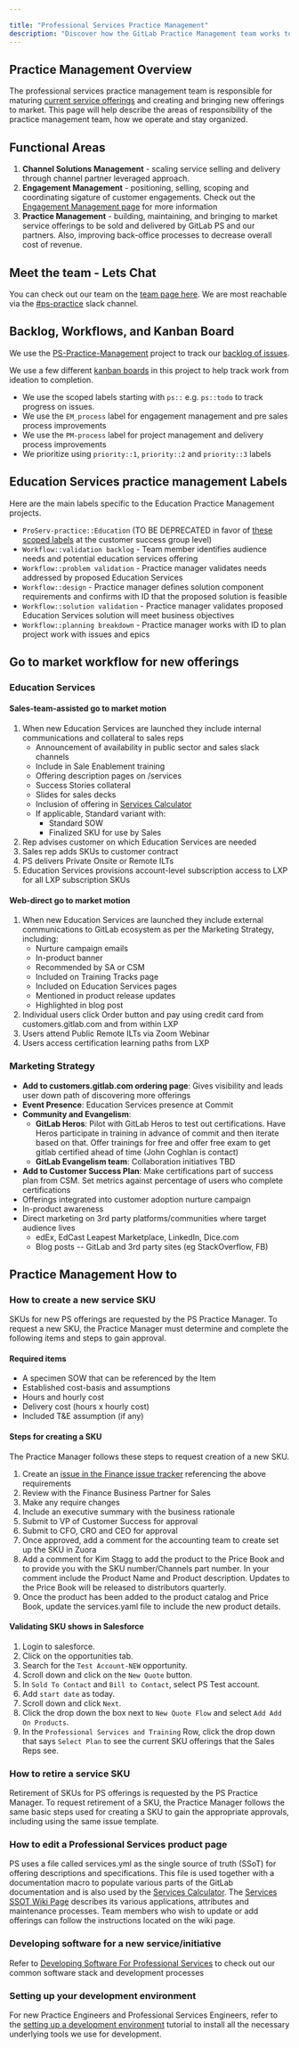 ```yaml
---

title: "Professional Services Practice Management"
description: "Discover how the GitLab Practice Management team works together."
---
```








## Practice Management Overview

The professional services practice management team is responsible for maturing [current service offerings](https://about.gitlab.com/services/) and creating and bringing new offerings to market. This page will help describe the areas of responsibility of the practice management team, how we operate and stay organized.

## Functional Areas

1. **Channel Solutions Management** - scaling service selling and delivery through channel partner leveraged approach.
1. **Engagement Management** - positioning, selling, scoping and coordinating sigature of customer engagements. Check out the [Engagement Management page](/handbook/customer-success/professional-services-engineering/engagement-mgmt/) for more information
1. **Practice Management** - building, maintaining, and bringing to market service offerings to be sold and delivered by GitLab PS and our partners. Also, improving back-office processes to decrease overall cost of revenue.

## Meet the team - Lets Chat

You can check out our team on the [team page here](/handbook/company/team/?department=practice-management). We are most reachable via the [#ps-practice](https://gitlab.slack.com/archives/C02DWMKHGRG) slack channel.

## Backlog, Workflows, and Kanban Board

We use the [PS-Practice-Management](https://gitlab.com/gitlab-com/customer-success/professional-services-group/ps-leadership-team/ps-practice-management) project to track our [backlog of issues](https://gitlab.com/gitlab-com/customer-success/professional-services-group/ps-leadership-team/ps-practice-management/-/issues).

We use a few different [kanban boards](https://gitlab.com/gitlab-com/customer-success/professional-services-group/ps-leadership-team/ps-practice-management/-/boards/2685806?label_name[]=EM_Process) in this project to help track work from ideation to completion.

- We use the scoped labels starting with `ps::` e.g. `ps::todo` to track progress on issues.
- We use the `EM_process` label for engagement management and pre sales process improvements
- We use the `PM-process` label for project management and delivery process improvements
- We prioritize using `priority::1`, `priority::2` and `priority::3` labels

## Education Services practice management Labels

Here are the main labels specific to the Education Practice Management projects.

- `ProServ-practice::Education` (TO BE DEPRECATED in favor of [these scoped labels](https://gitlab.com/groups/gitlab-com/customer-success/-/labels?utf8=%E2%9C%93&subscribed=&search=PS-Practice) at the customer success group level)
- `Workflow::validation backlog` - Team member identifies audience needs and potential education services offering
- `Workflow::problem validation` - Practice manager validates needs addressed by proposed Education Services
- `Workflow::design` - Practice manager defines solution component requirements and confirms with ID that the proposed solution is feasible
- `Workflow::solution validation` - Practice manager validates proposed Education Services solution will meet business objectives
- `Workflow::planning breakdown` - Practice manager works with ID to plan project work with issues and epics

## Go to market workflow for new offerings

### Education Services

#### Sales-team-assisted go to market motion

1. When new Education Services are launched they include internal communications and collateral to sales reps
    - Announcement of availability in public sector and sales slack channels
    - Include in Sale Enablement training
    - Offering description pages on /services
    - Success Stories collateral
    - Slides for sales decks
    - Inclusion of offering in [Services Calculator](https://services-calculator.gitlab.io/)
    - If applicable, Standard variant with:
        - Standard SOW
        - Finalized SKU for use by Sales
1. Rep advises customer on which Education Services are needed
1. Sales rep adds SKUs to customer contract
1. PS delivers Private Onsite or Remote ILTs
1. Education Services provisions account-level subscription access to LXP for all LXP subscription SKUs

#### Web-direct go to market motion

1. When new Education Services are launched they include external communications to GitLab ecosystem as per the Marketing Strategy, including:
    - Nurture campaign emails
    - In-product banner
    - Recommended by SA or CSM
    - Included on Training Tracks page
    - Included on Education Services pages
    - Mentioned in product release updates
    - Highlighted in blog post
1. Individual users click Order button and pay using credit card from customers.gitlab.com and from within LXP
1. Users attend Public Remote ILTs via Zoom Webinar
1. Users access certification learning paths from LXP

### Marketing Strategy

- **Add to customers.gitlab.com ordering page**: Gives visibility and leads user down path of discovering more offerings
- **Event Presence**: Education Services presence at Commit
- **Community and Evangelism**:
  - **GitLab Heros**: Pilot with GitLab Heros to test out certifications. Have Heros participate in training in advance of commit and then iterate based on that. Offer trainings for free and offer free exam to get gitlab certified ahead of time (John Coghlan is contact)
  - **GitLab Evangelism team**: Collaboration initiatives TBD
- **Add to Customer Success Plan**: Make certifications part of success plan from CSM. Set metrics against percentage of users who complete certifications
- Offerings integrated into customer adoption nurture campaign
- In-product awareness
- Direct marketing on 3rd party platforms/communities where target audience lives
  - edEx, EdCast Leapest Marketplace, LinkedIn, Dice.com
  - Blog posts -- GitLab and 3rd party sites (eg StackOverflow, FB)

## Practice Management How to

### How to create a new service SKU

SKUs for new PS offerings are requested by the PS Practice Manager. To request a new SKU, the Practice Manager must determine and complete the following items and steps to gain approval.

#### Required items

- A specimen SOW that can be referenced by the Item
- Established cost-basis and assumptions
- Hours and hourly cost
- Delivery cost (hours x hourly cost)
- Included T&E assumption (if any)

#### Steps for creating a SKU

The Practice Manager follows these steps to request creation of a new SKU.

1. Create an [issue in the Finance issue tracker](https://gitlab.com/gitlab-com/business-technology/enterprise-apps/financeops/finance-systems/-/issues/new?issuable_template=CM:%20Add_New_PS_SKU) referencing the above requirements
1. Review with the Finance Business Partner for Sales
1. Make any require changes
1. Include an executive summary with the business rationale
1. Submit to VP of Customer Success for approval
1. Submit to CFO, CRO and CEO for approval
1. Once approved, add a comment for the accounting team to create set up the SKU in Zuora
1. Add a comment for Kim Stagg to add the product to the Price Book and to provide you with the SKU number/Channels part number. In your comment include the Product Name and Product description. Updates to the Price Book will be released to distributors quarterly.
1. Once the product has been added to the product catalog and Price Book, update the services.yaml file to include the new product details.

#### Validating SKU shows in Salesforce

1. Login to salesforce.
1. Click on the opportunities tab.
1. Search for the `Test Account-NEW` opportunity.
1. Scroll down and click on the `New Quote` button.
1. In `Sold To Contact` and `Bill to Contact`, select PS Test account.
1. Add `start date` as today.
1. Scroll down and click `Next`.
1. Click the drop down the box next to `New Quote Flow` and select `Add Add On Products`.
1. In the `Professional Services and Training` Row, click the drop down that says `Select Plan` to see the current SKU offerings that the Sales Reps see.

### How to retire a service SKU

Retirement of SKUs for PS offerings is requested by the PS Practice Manager. To request retirement of a SKU, the Practice Manager follows the same basic steps used for creating a SKU to gain the appropriate approvals, including using the same issue template.

### How to edit a Professional Services product page

PS uses a file called services.yml as the single source of truth (SSoT) for offering descriptions and specifications. This file is used together with a documentation macro to populate various parts of the GitLab documentation and is also used by the [Services Calculator](https://services-calculator.gitlab.io/). The [Services SSOT Wiki Page](https://gitlab.com/gitlab-com/customer-success/professional-services-group/ps-process/-/wikis/Services-Single-Source-of-Truth) describes its various applications, attributes and maintenance processes. Team members who wish to update or add offerings can follow the instructions located on the wiki page.

### Developing software for a new service/initiative

Refer to [Developing Software For Professional Services](../professional-services-tooling) to check out our common software stack and development processes

### Setting up your development environment

For new Practice Engineers and Professional Services Engineers, refer to the [setting up a development environment](../development-environment) tutorial to install all the necessary underlying tools we use for development.
